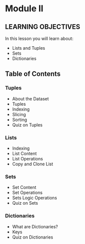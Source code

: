 # Module II
## LEARNING OBJECTIVES
In this lesson you will learn about:
* Lists and Tuples 
* Sets
* Dictionaries 

## Table of Contents

### Tuples
* About the Dataset
* Tuples
* Indexing
* Slicing
* Sorting
* Quiz on Tuples

### Lists
* Indexing
* List Content
* List Operations
* Copy and Clone List

### Sets
* Set Content
* Set Operations
* Sets Logic Operations
* Quiz on Sets

### Dictionaries
* What are Dictionaries?
* Keys
* Quiz on Dictionaries